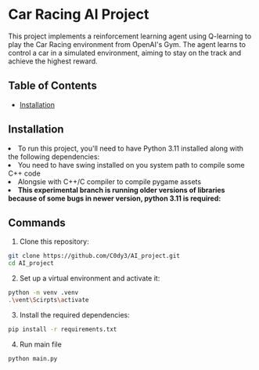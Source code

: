 # Car Racing AI Project

This project implements a reinforcement learning agent using Q-learning to play the Car Racing environment from OpenAI's Gym. The agent learns to control a car in a simulated environment, aiming to stay on the track and achieve the highest reward.

## Table of Contents

- [Installation](#installation)

## Installation

<li>To run this project, you'll need to have Python 3.11 installed along with the following dependencies:</li>
<li>You need to have swing installed on you system path to compile some C++ code</li>
<li>Alongsie with C++/C compiler to compile pygame assets</li>
<li><b>This experimental branch is running older versions of libraries because of some bugs in newer version, python 3.11 is required:</b></li>

## Commands

1. Clone this repository:
 ```bash
git clone https://github.com/C0dy3/AI_project.git
cd AI_project
```
2.  Set up a virtual environment and activate it:
```bash
python -m venv .venv
.\vent\Scirpts\activate
```
3. Install the required dependencies:
```bash
pip install -r requirements.txt
```
4. Run main file
```bash
python main.py
```

